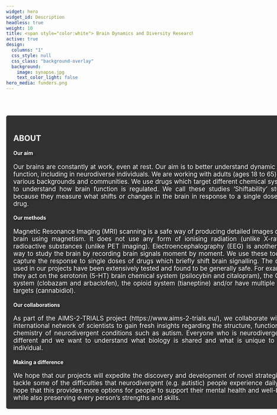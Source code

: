 ```yaml
---
widget: hero
widget_id: Description
headless: true
weight: 10
title: <span style="color:white"> Brain Dynamics and Diversity Research Group </span>
active: true
design:
  columns: "1"
  css_style: null
  css_class: "background-overlay"
  background:
    image: synapse.jpg
    text_color_light: false
hero_media: funders.png 
---
```

<br>
<br>
<br>

<section style="background-color: rgba(0, 0, 0, 0.8); padding: 2vw; border-radius: 5px; margin-right: -30vw;">

<h2> <span style="color:white;"> ABOUT </span> </h2>

<h4> <span style="color:white; text-shadow: 2px 2px 4px rgba(0, 0, 0, 0.7);"> Our aim </span> </h4>
<div style="text-align: justify; text-justify: inter-word; color:white; font-size: calc(12px + 0.5vw); text-shadow: 2px 2px 4px rgba(0, 0, 0, 0.7); width: 100%; box-sizing: border-box;">
  Our brains are constantly at work, even at rest. Our aim is to better understand dynamic brain function, including in neurodiverse individuals. We are working with adults (ages 18 to 65) from various backgrounds and communities. We use drugs which target different chemical systems to understand how brain function is regulated. We call these studies ‘Shiftability’ studies because they measure what shifts or changes in the brain in response to a single dose of a drug.
</div>

<h4> <span style="color:white; text-shadow: 2px 2px 4px rgba(0, 0, 0, 0.7);"> Our methods </span> </h4>
<div style="text-align: justify; text-justify: inter-word; color:white; font-size: calc(12px + 0.5vw); text-shadow: 2px 2px 4px rgba(0, 0, 0, 0.7); width: 100%; box-sizing: border-box;">
  Magnetic Resonance Imaging (MRI) scanning is a safe way of producing detailed images of the brain using magnetism. It does not use any form of ionising radiation (unlike X-ray) or radioactive substances (unlike PET imaging). Electroencephalography (EEG) is another safe way to study the brain by recording brain signals moment by moment. We use these tools to capture the response to single doses of drugs which briefly shift brain signalling. The drugs used in our projects have been extensively tested and found to be generally safe. For example, they act on the serotonin (5-HT) brain chemical system (psilocybin and citalopram), the GABA system (clobazam and arbaclofen), the opioid system (tianeptine) and/or have multiple brain targets (cannabidiol).
</div>

<h4> <span style="color:white; text-shadow: 2px 2px 4px rgba(0, 0, 0, 0.7);"> Our collaborations </span> </h4>
<div style="text-align: justify; text-justify: inter-word; color:white; font-size: calc(12px + 0.5vw); text-shadow: 2px 2px 4px rgba(0, 0, 0, 0.7); width: 100%; box-sizing: border-box;">
  As part of the AIMS-2-TRIALS project (https://www.aims-2-trials.eu/), we collaborate with an international network of scientists to gain fresh insights regarding the structure, function and chemistry of neurodivergent conditions such as autism. Everyone who is neurodivergent is different and we want to understand what biology is shared and what is unique to each individual.
</div>

<h4> <span style="color:white; text-shadow: 2px 2px 4px rgba(0, 0, 0, 0.7);"> Making a difference </span> </h4>
<div style="text-align: justify; text-justify: inter-word; color:white; font-size: calc(12px + 0.5vw); text-shadow: 2px 2px 4px rgba(0, 0, 0, 0.7); width: 100%; box-sizing: border-box;">
  We hope that our projects will expedite the discovery and development of novel strategies to tackle some of the difficulties that neurodivergent (e.g. autistic) people experience daily. We hope that this provides more options for people to support their mental health and well-being while also preserving every person’s strengths and skills.
</div>

</section>
